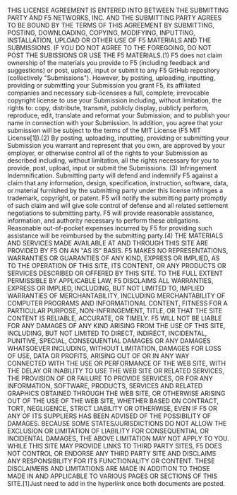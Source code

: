 THIS LICENSE AGREEMENT IS ENTERED INTO BETWEEN THE SUBMITTING PARTY AND F5 NETWORKS, INC. AND THE SUBMITTING PARTY AGREES TO BE BOUND BY THE TERMS OF THIS AGREEMENT BY SUBMITTING, POSTING, DOWNLOADING, COPYING, MODIFYING, INPUTTING, INSTALLATION, UPLOAD OR OTHER USE OF F5 MATERIALS AND THE SUBMISSIONS. IF YOU DO NOT AGREE TO THE FOREGOING, DO NOT POST THE SUBISSIONS OR USE THE F5 MATERIALS.(1) F5 does not claim ownership of the materials you provide to F5 (including feedback and suggestions) or post, upload, input or submit to any F5 GitHub repository (collectively "Submissions"). However, by posting, uploading, inputting, providing or submitting your Submission you grant F5, its affiliated companies and necessary sub-licensees a full, complete, irrevocable copyright license to use your Submission including, without limitation, the rights to: copy, distribute, transmit, publicly display, publicly perform, reproduce, edit, translate and reformat your Submission; and to publish your name in connection with your Submission. In addition, you agree that your submission will be subject to the terms of the MIT License (F5 MIT License[1]).(2) By posting, uploading, inputting, providing or submitting your Submission you warrant and represent that you own, are approved by your employer, or otherwise control all of the rights to your Submission as described including, without limitation, all the rights necessary for you to provide, post, upload, input or submit the Submissions. (3) Infringement Indemnification. Submitting party will defend and indemnify F5 against a claim that any information, design, specification, instruction, software, data, or material furnished by the submitting party under this license infringes a trademark, copyright, or patent. F5 will notify the submitting party promptly of such claim and will give sole control of defense and all related settlement negotiations to submitting party. F5 will provide reasonable assistance, information, and authority necessary to perform these obligations. Reasonable out-of-pocket expenses incurred by F5 for providing such assistance will be reimbursed by the submitting party.(4) THE MATERIALS AND SERVICES MADE AVAILABLE AT AND THROUGH THIS SITE ARE PROVIDED BY F5 ON AN "AS IS" BASIS. F5 MAKES NO REPRESENTATIONS, WARRANTIES OR GUARANTIES OF ANY KIND, EXPRESS OR IMPLIED, AS TO THE OPERATION OF THIS SITE, ITS CONTENT, OR ANY PRODUCTS OR SERVICES DESCRIBED OR OFFERED BY THIS SITE. TO THE FULL EXTENT PERMISSIBLE BY APPLICABLE LAW, F5 DISCLAIMS ALL WARRANTIES, EXPRESS OR IMPLIED, INCLUDING, BUT NOT LIMITED TO, IMPLIED WARRANTIES OF MERCHANTABILITY, INCLUDING MERCHANTABILITY OF COMPUTER PROGRAMS AND INFORMATIONAL CONTENT, FITNESS FOR A PARTICULAR PURPOSE, NON-INFRINGEMENT, TITLE, OR THAT THE SITE CONTENT IS RELIABLE, ACCURATE, OR TIMELY. F5 WILL NOT BE LIABLE FOR ANY DAMAGES OF ANY KIND ARISING FROM THE USE OF THIS SITE, INCLUDING, BUT NOT LIMITED TO DIRECT, INDIRECT, INCIDENTAL, PUNITIVE, SPECIAL, CONSEQUENTIAL DAMAGES OR ANY DAMAGES WHATSOEVER INCLUDING, WITHOUT LIMITATION, DAMAGES FOR LOSS OF USE, DATA OR PROFITS, ARISING OUT OF OR IN ANY WAY CONNECTED WITH THE USE OR PERFORMANCE OF THE WEB SITE, WITH THE DELAY OR INABILITY TO USE THE WEB SITE OR RELATED SERVICES, THE PROVISION OF OR FAILURE TO PROVIDE SERVICES, OR FOR ANY INFORMATION, SOFTWARE, PRODUCTS, SERVICES AND RELATED GRAPHICS OBTAINED THROUGH THE WEB SITE, OR OTHERWISE ARISING OUT OF THE USE OF THE WEB SITE, WHETHER BASED ON CONTRACT, TORT, NEGLIGENCE, STRICT LIABILITY OR OTHERWISE, EVEN IF F5 OR ANY OF ITS SUPPLIERS HAS BEEN ADVISED OF THE POSSIBILITY OF DAMAGES. BECAUSE SOME STATES/JURISDICTIONS DO NOT ALLOW THE EXCLUSION OR LIMITATION OF LIABILITY FOR CONSEQUENTIAL OR INCIDENTAL DAMAGES, THE ABOVE LIMITATION MAY NOT APPLY TO YOU. WHILE THIS SITE MAY PROVIDE LINKS TO THIRD PARTY SITES, F5 DOES NOT CONTROL OR ENDORSE ANY THIRD PARTY SITE AND DISCLAIMS ANY RESPONSIBILITY FOR ITS FUNCTIONALITY OR CONTENT. THESE DISCLAIMERS AND LIMITATIONS ARE MADE IN ADDITION TO THOSE MADE IN AND APPLICABLE TO VARIOUS PAGES OR SECTIONS OF THIS SITE.[1]Just need to add in the hyperlink once both documents are posted.